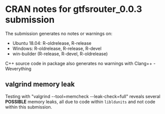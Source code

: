 # CRAN notes for gtfsrouter_0.0.3 submission

The submission generates no notes or warnings on:

* Ubuntu 18.04: R-oldrelease, R-release
* Windows: R-oldrelease, R-release, R-devel
* win-builder (R-release, R-devel, R-oldrelease)

C++ source code in package also generates no warnings with Clang++ -Weverything

## valgrind memory leak

Testing with "valgrind --tool=memcheck --leak-check=full" reveals several **POSSIBLE** memory leaks, all due to code within `libldunits` and not code within this submission.

